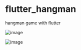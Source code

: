# flutter_hangman
hangman game with flutter

![image](https://github.com/Chinorin/flutter_hangman/assets/77388362/f607334b-2419-4b6e-ba26-4935f9675167)

![image](https://github.com/Chinorin/flutter_hangman/assets/77388362/6ed8606c-3bfc-453a-92ec-a8e31e68e5cf)


